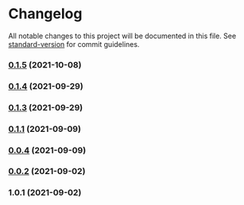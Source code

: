 # Changelog

All notable changes to this project will be documented in this file. See [standard-version](https://github.com/conventional-changelog/standard-version) for commit guidelines.

### [0.1.5](https://github.com/notifirehq/lib/compare/v0.1.4...v0.1.5) (2021-10-08)

### [0.1.4](https://github.com/notifirehq/lib/compare/v0.1.3...v0.1.4) (2021-09-29)

### [0.1.3](https://github.com/notifirehq/lib/compare/v0.1.1...v0.1.3) (2021-09-29)

### [0.1.1](https://github.com/notifirehq/lib/compare/v0.0.4...v0.1.1) (2021-09-09)

### [0.0.4](https://github.com/notifirehq/lib/compare/v0.0.2...v0.0.4) (2021-09-09)

### [0.0.2](https://github.com/notifirehq/lib/compare/v1.0.1...v0.0.2) (2021-09-02)

### 1.0.1 (2021-09-02)
